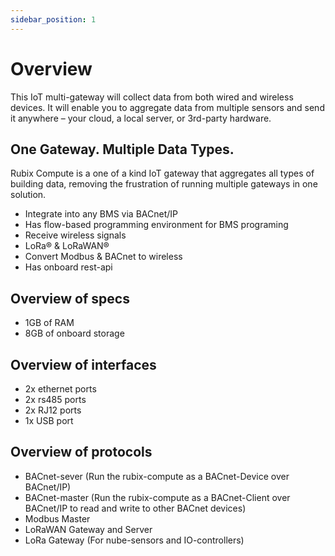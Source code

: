 ```yaml
---
sidebar_position: 1
---
```



# Overview

This IoT multi-gateway will collect data from both wired and wireless devices. 
It will enable you to aggregate data from multiple sensors and send it anywhere – your cloud, a local server, or 3rd-party hardware.


## One Gateway. Multiple Data Types.
Rubix Compute is a one of a kind IoT gateway that aggregates all types of building data, removing the frustration of running multiple gateways in one solution.

* Integrate into any BMS via BACnet/IP
* Has flow-based programming environment for BMS programing
* Receive wireless signals
* LoRa® & LoRaWAN®
* Convert Modbus & BACnet to wireless
* Has onboard rest-api


## Overview of specs

* 1GB of RAM
* 8GB of onboard storage


## Overview of interfaces

* 2x ethernet ports
* 2x rs485 ports
* 2x RJ12 ports
* 1x USB port

## Overview of protocols

* BACnet-sever (Run the rubix-compute as a BACnet-Device over BACnet/IP)
* BACnet-master (Run the rubix-compute as a BACnet-Client over BACnet/IP to read and write to other BACnet devices)
* Modbus Master
* LoRaWAN Gateway and Server
* LoRa Gateway (For nube-sensors and IO-controllers)